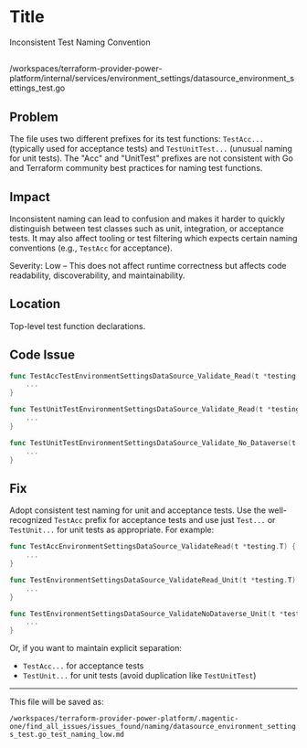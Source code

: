 # Title

Inconsistent Test Naming Convention

##

/workspaces/terraform-provider-power-platform/internal/services/environment_settings/datasource_environment_settings_test.go

## Problem

The file uses two different prefixes for its test functions: `TestAcc...` (typically used for acceptance tests) and `TestUnitTest...` (unusual naming for unit tests). The "Acc" and "UnitTest" prefixes are not consistent with Go and Terraform community best practices for naming test functions.

## Impact

Inconsistent naming can lead to confusion and makes it harder to quickly distinguish between test classes such as unit, integration, or acceptance tests. It may also affect tooling or test filtering which expects certain naming conventions (e.g., `TestAcc` for acceptance).

Severity: Low – This does not affect runtime correctness but affects code readability, discoverability, and maintainability.

## Location

Top-level test function declarations.

## Code Issue

```go
func TestAccTestEnvironmentSettingsDataSource_Validate_Read(t *testing.T) {
    ...
}

func TestUnitTestEnvironmentSettingsDataSource_Validate_Read(t *testing.T) {
    ...
}

func TestUnitTestEnvironmentSettingsDataSource_Validate_No_Dataverse(t *testing.T) {
    ...
}
```

## Fix

Adopt consistent test naming for unit and acceptance tests. Use the well-recognized `TestAcc` prefix for acceptance tests and use just `Test...` or `TestUnit...` for unit tests as appropriate. For example:

```go
func TestAccEnvironmentSettingsDataSource_ValidateRead(t *testing.T) {
    ...
}

func TestEnvironmentSettingsDataSource_ValidateRead_Unit(t *testing.T) {
    ...
}

func TestEnvironmentSettingsDataSource_ValidateNoDataverse_Unit(t *testing.T) {
    ...
}
```

Or, if you want to maintain explicit separation:
- `TestAcc...` for acceptance tests
- `TestUnit...` for unit tests (avoid duplication like `TestUnitTest`)

---

This file will be saved as:

`/workspaces/terraform-provider-power-platform/.magentic-one/find_all_issues/issues_found/naming/datasource_environment_settings_test.go_test_naming_low.md`
